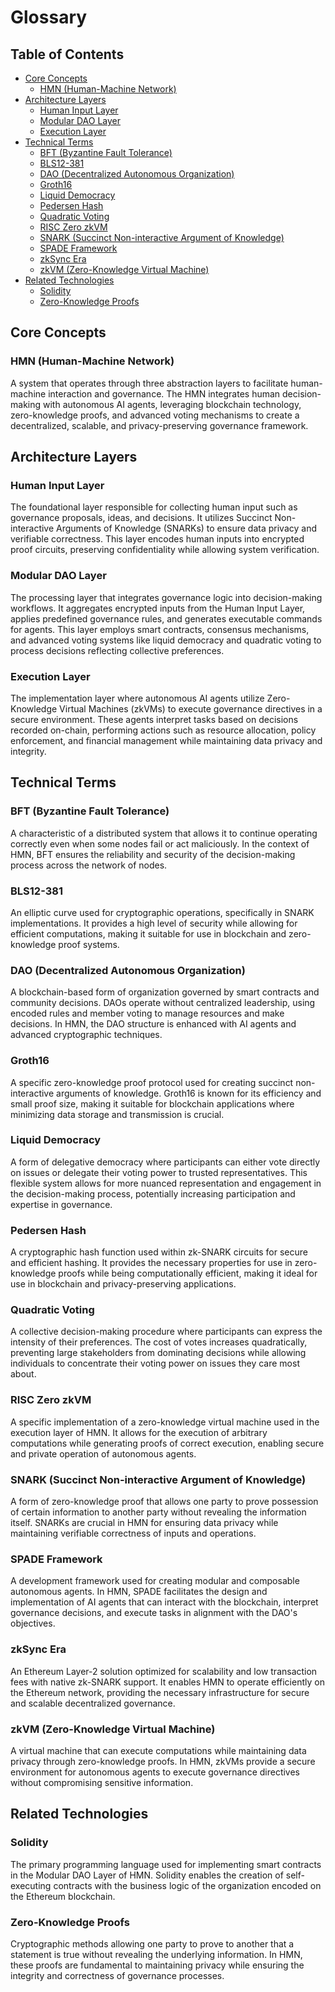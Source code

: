 # Glossary <!-- omit in toc -->

## Table of Contents <!-- omit in toc -->

- [Core Concepts](#core-concepts)
  - [HMN (Human-Machine Network)](#hmn-human-machine-network)
- [Architecture Layers](#architecture-layers)
  - [Human Input Layer](#human-input-layer)
  - [Modular DAO Layer](#modular-dao-layer)
  - [Execution Layer](#execution-layer)
- [Technical Terms](#technical-terms)
  - [BFT (Byzantine Fault Tolerance)](#bft-byzantine-fault-tolerance)
  - [BLS12-381](#bls12-381)
  - [DAO (Decentralized Autonomous Organization)](#dao-decentralized-autonomous-organization)
  - [Groth16](#groth16)
  - [Liquid Democracy](#liquid-democracy)
  - [Pedersen Hash](#pedersen-hash)
  - [Quadratic Voting](#quadratic-voting)
  - [RISC Zero zkVM](#risc-zero-zkvm)
  - [SNARK (Succinct Non-interactive Argument of Knowledge)](#snark-succinct-non-interactive-argument-of-knowledge)
  - [SPADE Framework](#spade-framework)
  - [zkSync Era](#zksync-era)
  - [zkVM (Zero-Knowledge Virtual Machine)](#zkvm-zero-knowledge-virtual-machine)
- [Related Technologies](#related-technologies)
  - [Solidity](#solidity)
  - [Zero-Knowledge Proofs](#zero-knowledge-proofs)

## Core Concepts

### HMN (Human-Machine Network)

A system that operates through three abstraction layers to facilitate human-machine interaction and governance. The HMN
integrates human decision-making with autonomous AI agents, leveraging blockchain technology, zero-knowledge proofs,
and advanced voting mechanisms to create a decentralized, scalable, and privacy-preserving governance framework.

## Architecture Layers

### Human Input Layer

The foundational layer responsible for collecting human input such as governance proposals, ideas, and decisions. It
utilizes Succinct Non-interactive Arguments of Knowledge (SNARKs) to ensure data privacy and verifiable correctness.
This layer encodes human inputs into encrypted proof circuits, preserving confidentiality while allowing system
verification.

### Modular DAO Layer

The processing layer that integrates governance logic into decision-making workflows. It aggregates encrypted inputs
from the Human Input Layer, applies predefined governance rules, and generates executable commands for agents. This
layer employs smart contracts, consensus mechanisms, and advanced voting systems like liquid democracy and quadratic
voting to process decisions reflecting collective preferences.

### Execution Layer

The implementation layer where autonomous AI agents utilize Zero-Knowledge Virtual Machines (zkVMs) to execute
governance directives in a secure environment. These agents interpret tasks based on decisions recorded on-chain,
performing actions such as resource allocation, policy enforcement, and financial management while maintaining data
privacy and integrity.

## Technical Terms

### BFT (Byzantine Fault Tolerance)

A characteristic of a distributed system that allows it to continue operating correctly even when some nodes fail or
act maliciously. In the context of HMN, BFT ensures the reliability and security of the decision-making process across
the network of nodes.

### BLS12-381

An elliptic curve used for cryptographic operations, specifically in SNARK implementations. It provides a high level of
security while allowing for efficient computations, making it suitable for use in blockchain and zero-knowledge proof
systems.

### DAO (Decentralized Autonomous Organization)

A blockchain-based form of organization governed by smart contracts and community decisions. DAOs operate without
centralized leadership, using encoded rules and member voting to manage resources and make decisions. In HMN, the DAO
structure is enhanced with AI agents and advanced cryptographic techniques.

### Groth16

A specific zero-knowledge proof protocol used for creating succinct non-interactive arguments of knowledge. Groth16 is
known for its efficiency and small proof size, making it suitable for blockchain applications where minimizing data
storage and transmission is crucial.

### Liquid Democracy

A form of delegative democracy where participants can either vote directly on issues or delegate their voting power to
trusted representatives. This flexible system allows for more nuanced representation and engagement in the
decision-making process, potentially increasing participation and expertise in governance.

### Pedersen Hash

A cryptographic hash function used within zk-SNARK circuits for secure and efficient hashing. It provides the necessary
properties for use in zero-knowledge proofs while being computationally efficient, making it ideal for use in
blockchain and privacy-preserving applications.

### Quadratic Voting

A collective decision-making procedure where participants can express the intensity of their preferences. The cost of
votes increases quadratically, preventing large stakeholders from dominating decisions while allowing individuals to
concentrate their voting power on issues they care most about.

### RISC Zero zkVM

A specific implementation of a zero-knowledge virtual machine used in the execution layer of HMN. It allows for the
execution of arbitrary computations while generating proofs of correct execution, enabling secure and private
operation of autonomous agents.

### SNARK (Succinct Non-interactive Argument of Knowledge)

A form of zero-knowledge proof that allows one party to prove possession of certain information to another party
without revealing the information itself. SNARKs are crucial in HMN for ensuring data privacy while maintaining
verifiable correctness of inputs and operations.

### SPADE Framework

A development framework used for creating modular and composable autonomous agents. In HMN, SPADE facilitates the
design and implementation of AI agents that can interact with the blockchain, interpret governance decisions, and
execute tasks in alignment with the DAO's objectives.

### zkSync Era

An Ethereum Layer-2 solution optimized for scalability and low transaction fees with native zk-SNARK support. It
enables HMN to operate efficiently on the Ethereum network, providing the necessary infrastructure for secure and
scalable decentralized governance.

### zkVM (Zero-Knowledge Virtual Machine)

A virtual machine that can execute computations while maintaining data privacy through zero-knowledge proofs. In HMN,
zkVMs provide a secure environment for autonomous agents to execute governance directives without compromising
sensitive information.

## Related Technologies

### Solidity

The primary programming language used for implementing smart contracts in the Modular DAO Layer of HMN. Solidity
enables the creation of self-executing contracts with the business logic of the organization encoded on the Ethereum
blockchain.

### Zero-Knowledge Proofs

Cryptographic methods allowing one party to prove to another that a statement is true without revealing the underlying
information. In HMN, these proofs are fundamental to maintaining privacy while ensuring the integrity and correctness
of governance processes.
